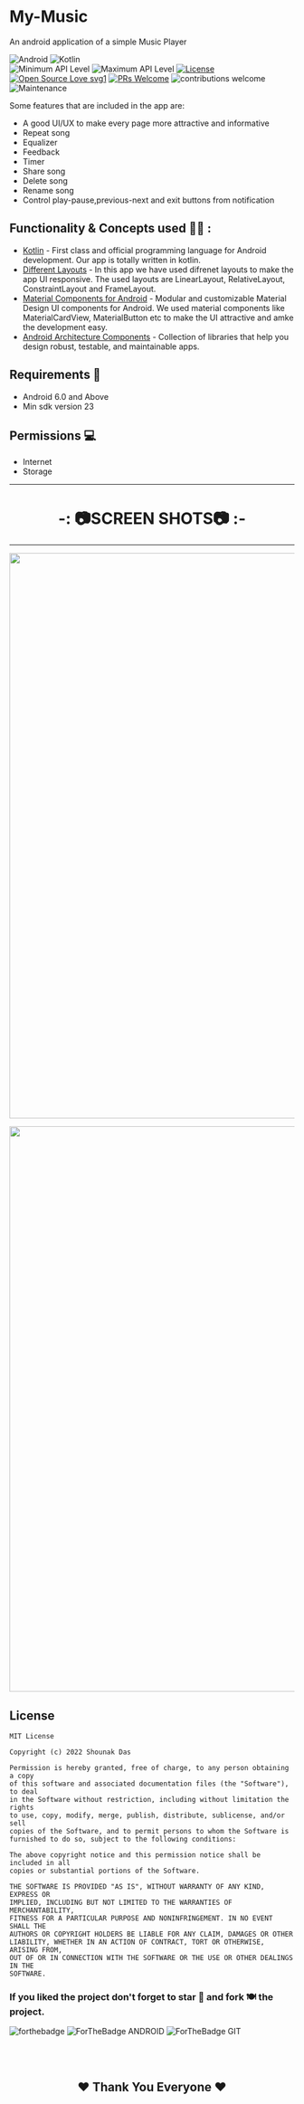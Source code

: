 # My-Music
An android application of a simple Music Player

![Android](https://img.shields.io/badge/Android-3DDC84?style=for-the-badge&logo=android&logoColor=white)
![Kotlin](https://img.shields.io/badge/Kotlin-0095D5?&style=for-the-badge&logo=kotlin&logoColor=white)
<br>
![Minimum API Level](https://img.shields.io/badge/Min%20API%20Level-23-green)
![Maximum API Level](https://img.shields.io/badge/Max%20API%20Level-31-orange)
[![License](https://img.shields.io/badge/license-MIT-%2397ca00.svg)](https://github.com/sitamadex11/CovidHelp/blob/develop/LICENSE)
[![Open Source Love svg1](https://badges.frapsoft.com/os/v1/open-source.svg?v=103)](https://github.com/ellerbrock/open-source-badges/) 
[![PRs Welcome](https://img.shields.io/badge/PRs-welcome-brightgreen.svg?style=flat-square)](http://makeapullrequest.com) 
![contributions welcome](https://img.shields.io/static/v1.svg?label=Contributions&message=Welcome&color=0059b3&style=flat-square) 
![Maintenance](https://img.shields.io/maintenance/yes/2023)

Some features that are included in the app are:
<ul>
  <li>A good UI/UX to make every page more attractive and informative</li>
  <li>Repeat song</li>
  <li>Equalizer</li>
  <li>Feedback</li>
  <li>Timer</li>
  <li>Share song</li>
  <li>Delete song</li>
  <li>Rename song</li>
  <li>Control play-pause,previous-next and exit buttons from notification</li>
</ul>

## Functionality & Concepts used 👨‍💻 :

- [Kotlin](https://kotlinlang.org/) - First class and official programming language for Android development. Our app is totally written in kotlin.
- [Different Layouts](https://developer.android.com/guide/topics/ui/declaring-layout) -  In this app we have used difrenet layouts to make the app UI responsive. The used layouts are LinearLayout, RelativeLayout, ConstraintLayout and FrameLayout.
- [Material Components for Android](https://github.com/material-components/material-components-android) - Modular and customizable Material Design UI components for Android. We used material components like MaterialCardView, MaterialButton etc to make the UI attractive and amke the development easy.
- [Android Architecture Components](https://developer.android.com/topic/libraries/architecture) - Collection of libraries that help you design robust, testable, and maintainable apps.

## Requirements 🎯 
- Android 6.0 and Above
- Min sdk version 23

## Permissions 💻
- Internet
- Storage

<hr>

 <h1 align="center">-: 📷SCREEN SHOTS📷 :-</h1>

<hr>

<p align="center">
  <img src=https://github.com/shounak-dev/My-Music/blob/7d1d9cd98adc44ceed50907f13236d16077b9234/Assets/1.jpg width = 1000 />
</p>

<p align="center">
  <img src=https://github.com/shounak-dev/My-Music/blob/7d1d9cd98adc44ceed50907f13236d16077b9234/Assets/2.jpg width = 1000 />
</p>

## License 

```
MIT License

Copyright (c) 2022 Shounak Das

Permission is hereby granted, free of charge, to any person obtaining a copy
of this software and associated documentation files (the "Software"), to deal
in the Software without restriction, including without limitation the rights
to use, copy, modify, merge, publish, distribute, sublicense, and/or sell
copies of the Software, and to permit persons to whom the Software is
furnished to do so, subject to the following conditions:

The above copyright notice and this permission notice shall be included in all
copies or substantial portions of the Software.

THE SOFTWARE IS PROVIDED "AS IS", WITHOUT WARRANTY OF ANY KIND, EXPRESS OR
IMPLIED, INCLUDING BUT NOT LIMITED TO THE WARRANTIES OF MERCHANTABILITY,
FITNESS FOR A PARTICULAR PURPOSE AND NONINFRINGEMENT. IN NO EVENT SHALL THE
AUTHORS OR COPYRIGHT HOLDERS BE LIABLE FOR ANY CLAIM, DAMAGES OR OTHER
LIABILITY, WHETHER IN AN ACTION OF CONTRACT, TORT OR OTHERWISE, ARISING FROM,
OUT OF OR IN CONNECTION WITH THE SOFTWARE OR THE USE OR OTHER DEALINGS IN THE
SOFTWARE.
```

### If you liked the project don't forget to star 🌟 and fork 🍽 the project.
![forthebadge](https://forthebadge.com/images/badges/built-with-love.svg)
![ForTheBadge ANDROID](https://forthebadge.com/images/badges/built-for-android.svg)
![ForTheBadge GIT](https://forthebadge.com/images/badges/uses-git.svg)

<br>
<br>
<h2 align="center">❤ Thank You Everyone ❤</h2>
<br>

